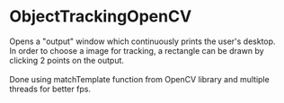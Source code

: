 <h1>ObjectTrackingOpenCV</h1>

Opens a "output" window which continuously prints the user's desktop.<br>
In order to choose a image for tracking, a rectangle can be drawn by clicking 2 points on the output.<br><br>
Done using matchTemplate function from OpenCV library and multiple threads for better fps.

